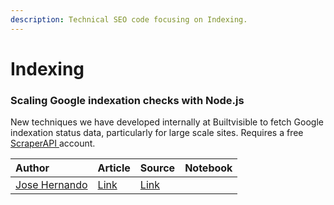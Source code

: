 ```yaml
---
description: Technical SEO code focusing on Indexing.
---
```


# Indexing

### Scaling Google indexation checks with Node.js

New techniques we have developed internally at Builtvisible to fetch Google indexation status data, particularly for large scale sites. Requires a free [ScraperAPI ](https://www.scraperapi.com/)account.

| Author | Article | Source | Notebook |
| :--- | :--- | :--- | :--- |
| [Jose Hernando](https://twitter.com/jlhernando) | [Link](https://builtvisible.com/scaling-google-indexation-checks-with-node-js/) | [Link](https://github.com/alvaro-escalante/google-index-checker) |  |



